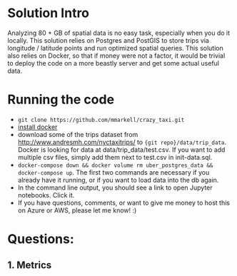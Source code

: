 # Solution Intro
Analyzing 80 + GB of spatial data is no easy task, especially when you do it locally. This solution relies on Postgres and PostGIS to store trips via longitude / latitude points and run optimized spatial queries. This solution also relies on Docker, so that if money were not a factor, it would be trivial to deploy the code on a more beastly server and get some actual useful data.

# Running the code
- `git clone https://github.com/mmarkell/crazy_taxi.git`
- [install docker](https://www.docker.com/products/docker-desktop)
- download some of the trips dataset from http://www.andresmh.com/nyctaxitrips/ to `{git repo}/data/trip_data`. Docker is looking for data at data/trip_data/test.csv. If you want to add multiple csv files, simply add them next to test.csv in init-data.sql.
- `docker-compose down && docker volume rm uber_postgres_data && docker-compose up`. The first two commands are necessary if you already have it running, or if you want to load data into the db again.
- In the command line output, you should see a link to open Jupyter notebooks. Click it.
- If you have questions, comments, or want to give me money to host this on Azure or AWS, please let me know! :) 

# Questions:
## 1. Metrics
